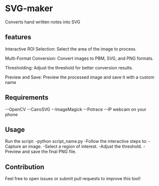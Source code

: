 # SVG-maker

Converts hand written notes into SVG 

## features
Interactive ROI Selection: Select the area of the image to process.

Multi-Format Conversion: Convert images to PBM, SVG, and PNG formats.

Thresholding: Adjust the threshold for better conversion results.

Preview and Save: Preview the processed image and save it with a custom name

## Requirements 
--OpenCV
--CairoSVG
--ImageMagick
--Potrace
--IP webcam on your phone 

## Usage 
Run the script:
-python script_name.py
-Follow the interactive steps to:
-Capture an image.
-Select a region of interest.
-Adjust the threshold.
-Preview and save the final PNG file.

## Contribution

Feel free to open issues or submit pull requests to improve this tool!

